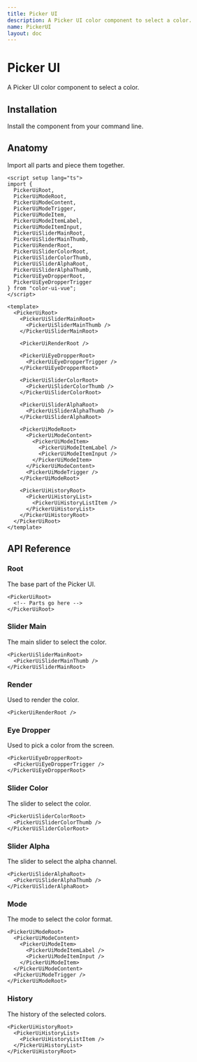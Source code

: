```yaml
---
title: Picker UI
description: A Picker UI color component to select a color.
name: PickerUI
layout: doc
---
```


# Picker UI

<Description>
A Picker UI color component to select a color.
</Description>

<DemoHeroPreview value="PickerUi" />

<DemoCodePreview value="PickerUi" />

## Installation

Install the component from your command line.

<InstallationTabs value="color-ui-vue" />

## Anatomy

Import all parts and piece them together.

```vue
<script setup lang="ts">
import {
  PickerUiRoot,
  PickerUiModeRoot,
  PickerUiModeContent,
  PickerUiModeTrigger,
  PickerUiModeItem,
  PickerUiModeItemLabel,
  PickerUiModeItemInput,
  PickerUiSliderMainRoot,
  PickerUiSliderMainThumb,
  PickerUiRenderRoot,
  PickerUiSliderColorRoot,
  PickerUiSliderColorThumb,
  PickerUiSliderAlphaRoot,
  PickerUiSliderAlphaThumb,
  PickerUiEyeDropperRoot,
  PickerUiEyeDropperTrigger
} from "color-ui-vue";
</script>

<template>
  <PickerUiRoot>
    <PickerUiSliderMainRoot>
      <PickerUiSliderMainThumb />
    </PickerUiSliderMainRoot>

    <PickerUiRenderRoot />

    <PickerUiEyeDropperRoot>
      <PickerUiEyeDropperTrigger />
    </PickerUiEyeDropperRoot>

    <PickerUiSliderColorRoot>
      <PickerUiSliderColorThumb />
    </PickerUiSliderColorRoot>

    <PickerUiSliderAlphaRoot>
      <PickerUiSliderAlphaThumb />
    </PickerUiSliderAlphaRoot>

    <PickerUiModeRoot>
      <PickerUiModeContent>
        <PickerUiModeItem>
          <PickerUiModeItemLabel />
          <PickerUiModeItemInput />
        </PickerUiModeItem>
      </PickerUiModeContent>
      <PickerUiModeTrigger />
    </PickerUiModeRoot>

    <PickerUiHistoryRoot>
      <PickerUiHistoryList>
        <PickerUiHistoryListItem />
      </PickerUiHistoryList>
    </PickerUiHistoryRoot>
  </PickerUiRoot>
</template>
```

## API Reference

### Root

The base part of the Picker UI.

```vue
<PickerUiRoot>
  <!-- Parts go here -->
</PickerUiRoot>
```

<!-- @include: ../meta/picker-ui/PickerUiRoot.md -->

### Slider Main

The main slider to select the color.

```vue
<PickerUiSliderMainRoot>
  <PickerUiSliderMainThumb />
</PickerUiSliderMainRoot>
```

<!-- @include: ../meta/picker-ui/SliderMainRoot.md -->

### Render

Used to render the color.

```vue
<PickerUiRenderRoot />
```

<!-- @include: ../meta/picker-ui/RenderRoot.md -->

### Eye Dropper

Used to pick a color from the screen.

```vue
<PickerUiEyeDropperRoot>
  <PickerUiEyeDropperTrigger />
</PickerUiEyeDropperRoot>
```

<!-- @include: ../meta/picker-ui/EyeDropperTrigger.md -->

### Slider Color

The slider to select the color.

```vue
<PickerUiSliderColorRoot>
  <PickerUiSliderColorThumb />
</PickerUiSliderColorRoot>
```

<!-- @include: ../meta/picker-ui/SliderColorRoot.md -->

### Slider Alpha

The slider to select the alpha channel.

```vue
<PickerUiSliderAlphaRoot>
  <PickerUiSliderAlphaThumb />
</PickerUiSliderAlphaRoot>
```

<!-- @include: ../meta/picker-ui/SliderAlphaRoot.md -->

### Mode

The mode to select the color format.

```vue
<PickerUiModeRoot>
  <PickerUiModeContent>
    <PickerUiModeItem>
      <PickerUiModeItemLabel />
      <PickerUiModeItemInput />
    </PickerUiModeItem>
  </PickerUiModeContent>
  <PickerUiModeTrigger />
</PickerUiModeRoot>
```

<!-- @include: ../meta/picker-ui/ModeRoot.md -->
<!-- @include: ../meta/picker-ui/ModeContent.md -->
<!-- @include: ../meta/picker-ui/ModeTrigger.md -->
<!-- @include: ../meta/picker-ui/ModeItem.md -->
<!-- @include: ../meta/picker-ui/ModeItemLabel.md -->
<!-- @include: ../meta/picker-ui/ModeItemInput.md -->

### History

The history of the selected colors.

```vue
<PickerUiHistoryRoot>
  <PickerUiHistoryList>
    <PickerUiHistoryListItem />
  </PickerUiHistoryList>
</PickerUiHistoryRoot>
```

<!-- @include: ../meta/picker-ui/HistoryRoot.md -->
<!-- @include: ../meta/picker-ui/HistoryList.md -->
<!-- @include: ../meta/picker-ui/HistoryListItem.md -->
